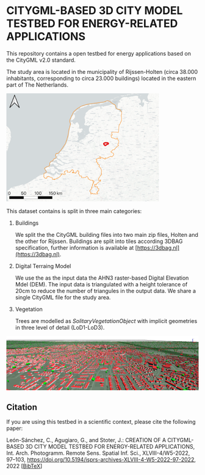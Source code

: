 # CITYGML-BASED 3D CITY MODEL TESTBED FOR ENERGY-RELATED APPLICATIONS
This repository contains a open testbed for energy applications based on the CityGML v2.0 standard.

The study area is located in the municipality of Rijssen-Holten
(circa 38.000 inhabitants, corresponding to circa 23.000 buildings) located in the eastern part of The Netherlands.

<div style="width:400px">

![Rijssen-Holten](./img/Netherlands-RijssenHolten.png "Rijssen-Holten location in The Netherlands")

</div>

This dataset contains is split in three main categories:
1. Buildings

    We split the the CityGML building files into two main zip files, Holten and the other for Rijssen. Buildings are split into tiles according 3DBAG specification, further information is available at [https://3dbag.nl](https://3dbag.nl).

2. Digital Terraing Model

    We use the as the input data the AHN3 raster-based Digital Elevation Mdel (DEM). The input data is triangulated with a height tolerance of 20cm to reduce the number of triangules in the output data. We share a single CityGML file for the study area.

3. Vegetation

    Trees are modelled as *SolitaryVegetationObject* with implicit geometries in three level of detail (LoD1-LoD3).

![3D Rijssen-Holten](./img/LandscapeRijssenHolten_QGIS.png "Rijssen-Holten 3D view")

## Citation
If you are using this testbed in a scientific context, please cite the following paper:

León-Sánchez, C., Agugiaro, G., and Stoter, J.: CREATION OF A CITYGML-BASED 3D CITY MODEL TESTBED FOR ENERGY-RELATED APPLICATIONS, Int. Arch. Photogramm. Remote Sens. Spatial Inf. Sci., XLVIII-4/W5-2022, 97–103, https://doi.org/10.5194/isprs-archives-XLVIII-4-W5-2022-97-2022, 2022 [[BibTeX]()]